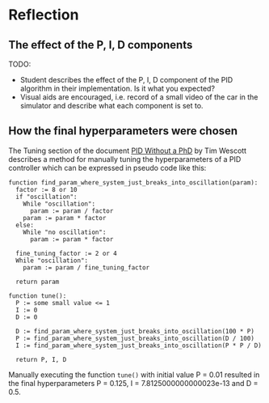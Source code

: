 # Reflection

## The effect of the P, I, D components

TODO:
- Student describes the effect of the P, I, D component of the PID algorithm in their implementation. Is it what you expected?
- Visual aids are encouraged, i.e. record of a small video of the car in the simulator and describe what each component is set to.

## How the final hyperparameters were chosen

The Tuning section of the document [PID Without a PhD](https://www.wescottdesign.com/articles/pid/pidWithoutAPhd.pdf) by Tim Wescott describes a method for manually tuning the hyperparameters of a PID controller which can be expressed in pseudo code like this:

```
function find_param_where_system_just_breaks_into_oscillation(param):
  factor := 8 or 10
  if "oscillation":
    While "oscillation":
      param := param / factor
    param := param * factor
  else:
    While "no oscillation":
      param := param * factor

  fine_tuning_factor := 2 or 4
  While "oscillation":
    param := param / fine_tuning_factor

  return param

function tune():
  P := some small value <= 1
  I := 0
  D := 0

  D := find_param_where_system_just_breaks_into_oscillation(100 * P)
  P := find_param_where_system_just_breaks_into_oscillation(D / 100)
  I := find_param_where_system_just_breaks_into_oscillation(P * P / D)

  return P, I, D
```
Manually executing the function `tune()` with initial value P = 0.01 resulted in the final hyperparameters P = 0.125, I = 7.8125000000000023e-13 and D = 0.5.
